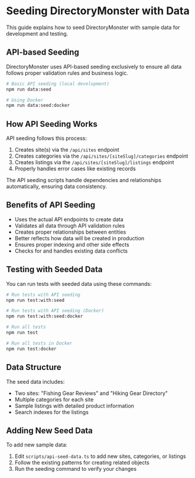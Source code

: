# Seeding DirectoryMonster with Data

This guide explains how to seed DirectoryMonster with sample data for development and testing.

## API-based Seeding

DirectoryMonster uses API-based seeding exclusively to ensure all data follows proper validation rules and business logic.

```bash
# Basic API seeding (local development)
npm run data:seed

# Using Docker
npm run data:seed:docker
```

## How API Seeding Works

API seeding follows this process:

1. Creates site(s) via the `/api/sites` endpoint
2. Creates categories via the `/api/sites/[siteSlug]/categories` endpoint
3. Creates listings via the `/api/sites/[siteSlug]/listings` endpoint
4. Properly handles error cases like existing records

The API seeding scripts handle dependencies and relationships automatically, ensuring data consistency.

## Benefits of API Seeding

- Uses the actual API endpoints to create data
- Validates all data through API validation rules
- Creates proper relationships between entities
- Better reflects how data will be created in production
- Ensures proper indexing and other side effects
- Checks for and handles existing data conflicts

## Testing with Seeded Data

You can run tests with seeded data using these commands:

```bash
# Run tests with API seeding
npm run test:with:seed

# Run tests with API seeding (Docker)
npm run test:with:seed:docker

# Run all tests
npm run test

# Run all tests in Docker
npm run test:docker
```

## Data Structure

The seed data includes:

- Two sites: "Fishing Gear Reviews" and "Hiking Gear Directory"
- Multiple categories for each site
- Sample listings with detailed product information
- Search indexes for the listings

## Adding New Seed Data

To add new sample data:

1. Edit `scripts/api-seed-data.ts` to add new sites, categories, or listings
2. Follow the existing patterns for creating related objects
3. Run the seeding command to verify your changes